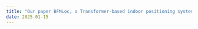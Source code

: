 ```yaml
---
title: "Our paper BFMLoc, a Transformer-based indoor positioning system using beamforming feedback, will appear in IEEE International Conference on Communications (ICC) 2025."
date: 2025-01-15
---
```

